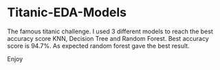 # Titanic-EDA-Models

The famous titanic challenge. 
I used 3 different models to reach the best accuracy score KNN, Decision Tree and Random Forest.
Best accuracy score is 94.7%.
As expected random forest gave the best result.

Enjoy
